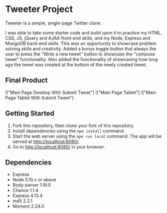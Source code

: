 # Tweeter Project

Tweeter is a simple, single-page Twitter clone.

I was able to take some starter code and build upon it to practice my HTML, CSS, JS, jQuery and AJAX front-end skills, and my Node, Express and MongoDB back-end skills. This was an oppurtunity to showcase problem solving skills and creativity. Added a bonus toggle button that always the user to press the "Write a new tweet" button to showcase the "compose tweet" functionality. Also added the functionality of showcasing how long ago the tweet was created at the bottom of the newly created tweet.

## Final Product

!["Main Page Desktop With Submit Tweet"]
!["Main Page Tablet"]
!["Main Page Tablet With Submit Tweet"]

## Getting Started

1. Fork this repository, then clone your fork of this repository.
2. Install dependencies using the `npm install` command.
3. Start the web server using the `npm run local` command. The app will be served at <http://localhost:8080/>.
4. Go to <http://localhost:8080/> in your browser.

## Dependencies

- Express
- Node 5.10.x or above
- Body-parser 1.19.0
- Chance 1.1.4
- Express 4.13.4
- md5 2.2.1
- Moment 2.24.0

